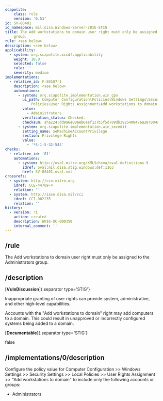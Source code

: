 ```yaml
---
scapolite:
    class: rule
    version: '0.51'
id: SV-88401
id_namespace: mil.disa.Windows-Server-2016-STIG
title: The Add workstations to domain user right must only be assigned to the Administrators
    group.
rule: <see below>
description: <see below>
applicability:
  - system: org.scapolite.xccdf.applicability
    weight: 10.0
    selected: false
    role: ''
    severity: medium
implementations:
  - relative_id: F-80187r1
    description: <see below>
    automations:
      - system: org.scapolite.implementation.win_gpo
        ui_path: Computer Configuration\Policies\Windows Settings\Security Settings\Local
            Policies\User Rights Assignment\Add workstations to domain
        value:
          - Administrators
        verification_status: Checked.
        checksum: sha224:dd9a6e00aeb6aef137b5f5d709db3925400476a207004ace27f94328
      - system: org.scapolite.implementation.win_secedit
        setting_name: SeMachineAccountPrivilege
        section: Privilege Rights
        value:
          - '*S-1-5-32-544'
checks:
  - relative_id: '01'
    automations:
      - system: http://oval.mitre.org/XMLSchema/oval-definitions-5
        idref: oval:mil.disa.stig.windows:def:1163
        href: SV-88401.oval.xml
crossrefs:
  - system: http://cce.mitre.org
    idref: CCE-44709-4
    relation: ''
  - system: http://iase.disa.mil/cci
    idref: CCI-002235
    relation: ''
history:
  - version: r1
    action: created
    description: WN16-DC-000350
    internal_comment: ''
---
```



## /rule

The Add workstations to domain user right must only be assigned to the Administrators group.

## /description

[**VulnDiscussion**]{.separator type='STIG'}

Inappropriate granting of user rights can provide system, administrative, and other high-level capabilities.

Accounts with the "Add workstations to domain" right may add computers to a domain. This could result in unapproved or incorrectly configured systems being added to a domain.

[**Documentable**]{.separator type='STIG'}

false

## /implementations/0/description

Configure the policy value for Computer Configuration >> Windows Settings >> Security Settings >> Local Policies >> User Rights Assignment >> "Add workstations to domain" to include only the following accounts or groups:

- Administrators

